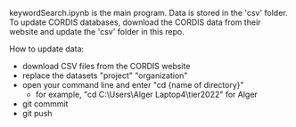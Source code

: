 keywordSearch.ipynb is the main program. Data is stored in the 'csv' folder. To update CORDIS databases, download the CORDIS data from their website and update the 'csv' folder in this repo.

How to update data:
- download CSV files from the CORDIS website
- replace the datasets "project" "organization"
- open your command line and enter "cd {name of directory}"
  - for example, "cd C:\Users\Alger Laptop4\tier2022" for Alger
- git commmit
- git push
